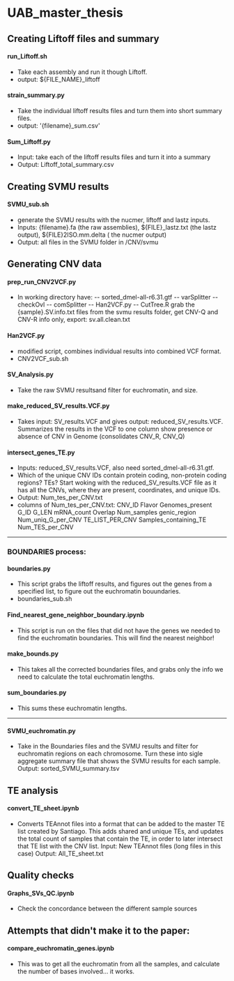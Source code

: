 # UAB_master_thesis




## Creating Liftoff files and summary

#### run_Liftoff.sh
- Take each assembly and run it though Liftoff. 
- output: ${FILE_NAME}\_liftoff


#### strain_summary.py
- Take the individual liftoff results files and turn them into short summary files. 
- output: '{filename}\_sum.csv'


#### Sum_Liftoff.py
- Input: take each of the liftoff results files and turn it into a summary
- Output: Liftoff_total_summary.csv



##  Creating SVMU results

#### SVMU_sub.sh 
- generate the SVMU results with the nucmer, liftoff and lastz inputs.
- Inputs:  {filename}.fa    (the raw assemblies), ${FILE}\_lastz.txt  (the lastz output), ${FILE}2ISO.mm.delta ( the nucmer output)
- Output: all files in the SVMU folder in /CNV/svmu



## Generating CNV data

#### prep_run_CNV2VCF.py

- In working directory have:
-- sorted_dmel-all-r6.31.gtf
-- varSplitter
-- checkOvl
-- comSplitter 
-- Han2VCF.py
-- CutTree.R
grab the {sample}.SV.info.txt files from the svmu results folder, get CNV-Q and CNV-R info only, export: sv.all.clean.txt


#### Han2VCF.py
- modified script, combines individual results into combined VCF format. 
- CNV2VCF_sub.sh



#### SV_Analysis.py
- Take the raw SVMU resultsand filter for euchromatin, and size. 


#### make_reduced_SV_results.VCF.py

- Takes input: SV_results.VCF  and gives output: reduced_SV_results.VCF. Summarizes the results in the VCF to one column show presence or absence of CNV in Genome (consolidates CNV_R, CNV_Q)

#### intersect_genes_TE.py
- Inputs: reduced_SV_results.VCF, also need sorted_dmel-all-r6.31.gtf. 
- Which of the unique CNV IDs contain protein coding, non-protein coding regions? TEs? Start woking with the reduced_SV_results.VCF file as it has all the CNVs, where they are present, coordinates, and unique IDs.
- Output: Num_tes_per_CNV.txt
- columns of Num_tes_per_CNV.txt: CNV_ID	Flavor	Genomes_present	G_ID	G_LEN	mRNA_count	Overlap	Num_samples	genic_region	Num_uniq_G_per_CNV	TE_LIST_PER_CNV	Samples_containing_TE	Num_TES_per_CNV

-------
### BOUNDARIES process:

#### boundaries.py

- This script grabs the liftoff results, and figures out the genes from a specified list, to figure out the euchromatin bouundaries. 
- boundaries_sub.sh


#### Find_nearest_gene_neighbor_boundary.ipynb

- This script is run on the files that did not have the genes we needed to find the euchromatin boundaries. This will find the nearest neighbor! 


#### make_bounds.py

- This takes all the corrected boundaries files, and grabs only the info we need to calculate the total euchromatin lengths. 

#### sum_boundaries.py

- This sums these euchromatin lengths. 

-------
#### SVMU_euchromatin.py

- Take in the Boundaries files and the SVMU results and filter for euchromatin regions on each chromosome. Turn these into sigle aggregate summary file that shows the SVMU results for each sample. Output: sorted_SVMU_summary.tsv


## TE analysis 

#### convert_TE_sheet.ipynb

- Converts TEAnnot files into a format that can be added to the master TE list created by Santiago. This adds shared and unique TEs, and updates the total count of samples that contain the TE, in order to later intersect that TE list with the CNV list. 
Input: New TEAnnot files (long files in this case)
Output:  All_TE_sheet.txt  


## Quality checks

#### Graphs_SVs_QC.ipynb

-  Check the concordance between the different sample sources


## Attempts that didn't make it to the paper:

#### compare_euchromatin_genes.ipynb
- This was to get all the euchromatin from all the samples, and calculate the number of bases involved... it works. 

